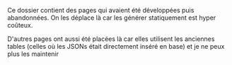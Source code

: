 Ce dossier contient des pages qui avaient été développées puis abandonnées.
On les déplace là car les générer statiquement est hyper coûteux.

D'autres pages ont aussi été placées là car elles utilisent les anciennes tables (celles où les JSONs était directement inséré en base)
et je ne peux plus les maintenir
